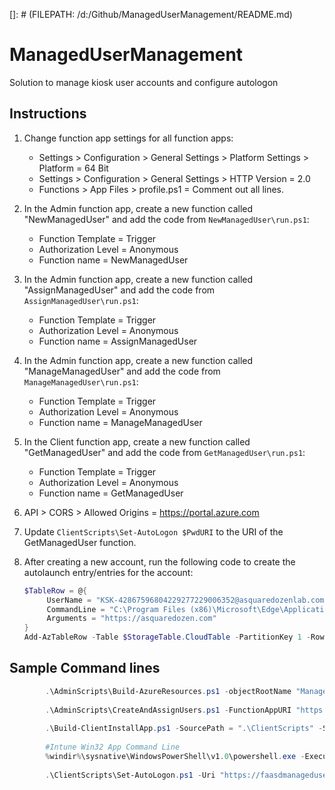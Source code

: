 []: # (FILEPATH: /d:/Github/ManagedUserManagement/README.md)

# ManagedUserManagement

Solution to manage kiosk user accounts and configure autologon

## Instructions

1. Change function app settings for all function apps:
    - Settings > Configuration > General Settings > Platform Settings > Platform = 64 Bit
    - Settings > Configuration > General Settings > HTTP Version = 2.0
    - Functions > App Files > profile.ps1 = Comment out all lines.

2. In the Admin function app, create a new function called "NewManagedUser" and add the code from `NewManagedUser\run.ps1`:
    - Function Template = Trigger
    - Authorization Level = Anonymous
    - Function name = NewManagedUser

3. In the Admin function app, create a new function called "AssignManagedUser" and add the code from `AssignManagedUser\run.ps1`:
    - Function Template = Trigger
    - Authorization Level = Anonymous
    - Function name = AssignManagedUser

4. In the Admin function app, create a new function called "ManageManagedUser" and add the code from `ManageManagedUser\run.ps1`:
    - Function Template = Trigger
    - Authorization Level = Anonymous
    - Function name = ManageManagedUser

5. In the Client function app, create a new function called "GetManagedUser" and add the code from `GetManagedUser\run.ps1`:
    - Function Template = Trigger
    - Authorization Level = Anonymous
    - Function name = GetManagedUser

6. API > CORS > Allowed Origins = https://portal.azure.com

7. Update `ClientScripts\Set-AutoLogon $PwdURI` to the URI of the GetManagedUser function.

8. After creating a new account, run the following code to create the autolaunch entry/entries for the account:
    ```powershell
    $TableRow = @{
         UserName = "KSK-42867596804229277229006352@asquaredozenlab.com"
         CommandLine = "C:\Program Files (x86)\Microsoft\Edge\Application\msedge.exe"
         Arguments = "https://asquaredozen.com"
    }
    Add-AzTableRow -Table $StorageTable.CloudTable -PartitionKey 1 -RowKey (New-Guid).Guid -Property $TableRow
    ```



## Sample Command lines
```powershell
        .\AdminScripts\Build-AzureResources.ps1 -objectRootName "ManagedUserDemo1" -DomainName "asquaredozenlab.com" -LicenseGroupName "License" -GroupTag "Kiosk" -UPNPrefix "KSK"
        
        .\AdminScripts\CreateAndAssignUsers.ps1 -FunctionAppURI "https://faasdmanageduserdemo1admin.azurewebsites.net" -DeviceSerialNumbers @('ABCD1245''FEWE2343') -SkipIntuneAssignment
        
        .\Build-ClientInstallApp.ps1 -SourcePath = ".\ClientScripts" -SetupFile = "install.ps1" -OutputFolder = ".\Win32"
        
        #Intune Win32 App Command Line
        %windir%\sysnative\WindowsPowerShell\v1.0\powershell.exe -ExecutionPolicy Bypass -NoProfile -NonInteractive -File "install.ps1" -Uri "https://faasdmanageduserdemo1client.azurewebsites.net"
        
        .\ClientScripts\Set-AutoLogon.ps1 -Uri "https://faasdmanageduserdemo1client.azurewebsites.net" -tag 'KSK' -OneDriveOrgName "OneDrive - A Square Dozen Lab"
```
